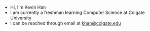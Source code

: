- Hi, I’m Kevin Han
- I am currently a freshman learning Computer Science at Colgate University
- I can be reached through email at khan@colgate.edu

<!---
khantact/khantact is a ✨ special ✨ repository because its `README.md` (this file) appears on your GitHub profile.
You can click the Preview link to take a look at your changes.
--->
